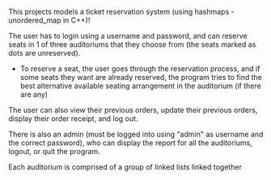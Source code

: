 This projects models a ticket reservation system (using hashmaps - unordered_map in C++)!

The user has to login using a username and password, and can reserve seats in 1 of three auditoriums that they choose from (the seats marked as dots are unreserved). 
  - To reserve a seat, the user goes through the reservation process, and if some seats they want are already reserved, the program tries to find the best alternative available seating arrangement in the auditorium (if there are any)

The user can also view their previous orders, update their previous orders, display their order receipt, and log out.

There is also an admin (must be logged into using "admin" as username and the correct password), who can display the report for all the auditoriums, logout, or quit the program. 

Each auditorium is comprised of a group of linked lists linked together
